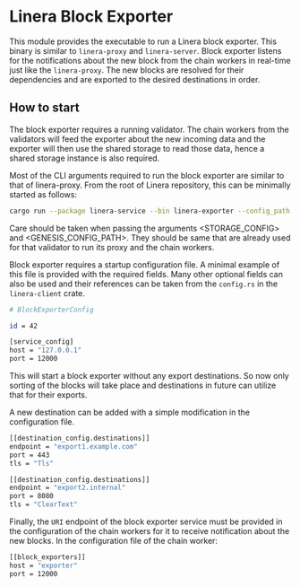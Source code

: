 # Linera Block Exporter

This module provides the executable to run a Linera block exporter. This binary is similar to `linera-proxy` and `linera-server`. Block exporter listens for the notifications about the new block from the chain workers in real-time just like the `linera-proxy`. The new blocks are resolved for their dependencies and are exported to the desired destinations in order.

## How to start

The block exporter requires a running validator. The chain workers from the validators will feed the exporter about the new incoming data and the exporter will then use the shared storage to read those data, hence a shared storage instance is also required.

Most of the CLI arguments required to run the block exporter are similar to that of linera-proxy.
From the root of Linera repository, this can be minimally started as follows:

```bash
cargo run --package linera-service --bin linera-exporter --config_path <CONFIG_PATH> --storage <STORAGE_CONFIG> --genesis <GENESIS_CONFIG_PATH>
```

Care should be taken when passing the arguments <STORAGE_CONFIG> and <GENESIS_CONFIG_PATH>. They should be same that are already used for that validator to run its proxy and the chain workers.

Block exporter requires a startup configuration file. A minimal example of this file is provided with the required fields. Many other optional fields can also be used and their references can be taken from the `config.rs` in the `linera-client` crate.

```bash
# BlockExporterConfig

id = 42

[service_config]
host = "127.0.0.1"
port = 12000

```

This will start a block exporter without any export destinations. So now only sorting of the blocks will take place and destinations in future can utilize that for their exports.

A new destination can be added with a simple modification in the configuration file.

```bash
[[destination_config.destinations]]
endpoint = "export1.example.com"
port = 443
tls = "Tls"

[[destination_config.destinations]]
endpoint = "export2.internal"
port = 8080
tls = "ClearText"

```

Finally, the `URI` endpoint of the block exporter service must be provided in the configuration of the chain workers for it to receive notification about the new blocks.
In the configuration file of the chain worker:

```bash
[[block_exporters]]
host = "exporter"
port = 12000

```
